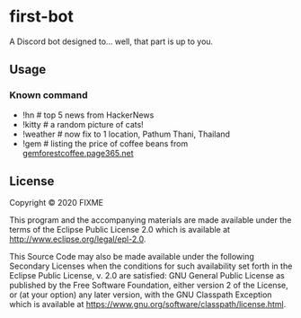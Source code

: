 # first-bot

A Discord bot designed to... well, that part is up to you.

## Usage

### Known command
- !hn # top 5 news from HackerNews
- !kitty # a random picture of cats!
- !weather # now fix to 1 location, Pathum Thani, Thailand
- !gem # listing the price of coffee beans from [gemforestcoffee.page365.net](gemforestcoffee.page365.net/)

## License

Copyright © 2020 FIXME

This program and the accompanying materials are made available under the
terms of the Eclipse Public License 2.0 which is available at
http://www.eclipse.org/legal/epl-2.0.

This Source Code may also be made available under the following Secondary
Licenses when the conditions for such availability set forth in the Eclipse
Public License, v. 2.0 are satisfied: GNU General Public License as published by
the Free Software Foundation, either version 2 of the License, or (at your
option) any later version, with the GNU Classpath Exception which is available
at https://www.gnu.org/software/classpath/license.html.
